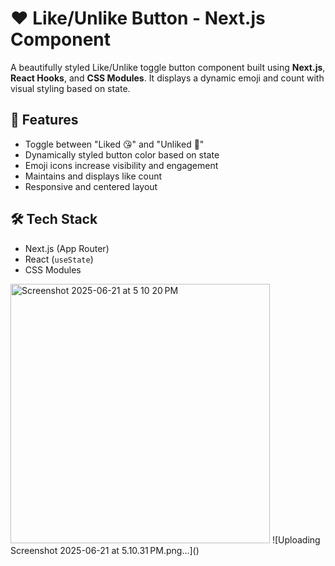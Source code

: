 # ❤️ Like/Unlike Button - Next.js Component

A beautifully styled Like/Unlike toggle button component built using **Next.js**, **React Hooks**, and **CSS Modules**. It displays a dynamic emoji and count with visual styling based on state.

## 🚀 Features

- Toggle between "Liked 😘" and "Unliked 🥹"
- Dynamically styled button color based on state
- Emoji icons increase visibility and engagement
- Maintains and displays like count
- Responsive and centered layout

## 🛠 Tech Stack

- Next.js (App Router)
- React (`useState`)
- CSS Modules




<img width="415" alt="Screenshot 2025-06-21 at 5 10 20 PM" src="https://github.com/user-attachments/assets/8e2250c9-6527-48ff-9700-c882b06fb814" />
![Uploading Screenshot 2025-06-21 at 5.10.31 PM.png…]()
